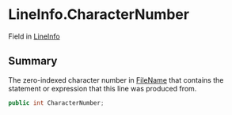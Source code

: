 # LineInfo.CharacterNumber

Field in [LineInfo](/api/csharp/yarn.compiler.debuginfo.lineinfo.md)

## Summary


The zero-indexed character number in  <a href="yarn.compiler.debuginfo.lineinfo.filename.md">FileName</a>  that
contains the statement or expression that this line was produced
from.


```csharp
public int CharacterNumber;
```

